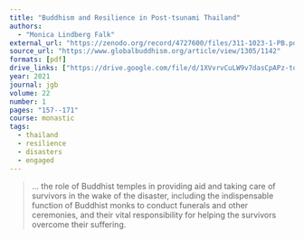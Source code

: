 ```yaml
---
title: "Buddhism and Resilience in Post-tsunami Thailand"
authors:
  - "Monica Lindberg Falk"
external_url: "https://zenodo.org/record/4727600/files/311-1023-1-PB.pdf"
source_url: "https://www.globalbuddhism.org/article/view/1305/1142"
formats: [pdf]
drive_links: ["https://drive.google.com/file/d/1XVvrvCuLW9v7dasCpAPz-togZxspE8a-/view?usp=drivesdk"]
year: 2021
journal: jgb
volume: 22
number: 1
pages: "157--171"
course: monastic
tags:
  - thailand
  - resilience
  - disasters
  - engaged
---
```


> … the role of Buddhist temples in providing aid and taking care of survivors in the wake of the disaster, including the indispensable function of Buddhist monks to conduct funerals and other ceremonies, and their vital responsibility for helping the survivors overcome their suffering.

